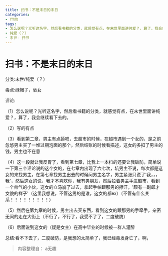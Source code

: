 ```yaml
---
title: 扫书：不是末日的末日
categories:
- YY向
tags:
- 怎么说呢？光听这名字，然后看书籍的分类，就感觉有点，在末世里面讲纯爱？，算了，我会继续看下去的。
- 纯爱（？）
- 末世- 扫书
---
```

# 扫书：不是末日的末日
分类:末世/纯爱（？）

毒点:绿帽子，亵女

评论:

（1）怎么说呢？光听这名字，然后看书籍的分类，就感觉有点，在末世里面讲纯爱？，算了，我会继续看下去的。

（2）写的有点

（3）看到第二章，男主有点舔吧，去超市的时候，在超市遇到一个女的，是之前忽悠男主买了一堆过期泡面的那个，然后结账的时候看描述，这女的多扣了男主的钱，男主也不在意

（4）这一段就让我反胃了，看到第七章，比我上一本扫的还要让我破防，简单说一下第三个评论说的这个女的，在七章内出现了六七次，坑男主不说，每次都是这女的来找男主，在第七章找男主出去的时候问男主名字，男主紧张只说了'我，，，我'，然后这女的说，我才不喜欢你，我有男朋友，然后拉着男主手进超市，看到一个帅气的小伙，这女的立马崩了过去，拿起手帕跟那男的擦汗，'颇有一副郎才女貌的样子'（这里我想说，不管这男的是谁，这女的都ex）（不管有什么关系！！！！！！！！！）

（5）然后在第九章的时候，男主出去买东西，看到这女的跟那男的手牵手，亲密无间的走在大街上（不行了，不行了，我受不了了，二度破防）

（6）后面说到这女的（疑是女主）在高中毕业的时候被一群人灌醉

总结:看不下去了，二度破防，是我想的太简单了，我已经毒发身亡了，啊，


> 内容整理自： a无趣